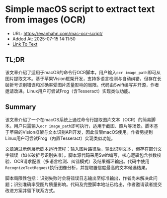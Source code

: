 # Simple macOS script to extract text from images (OCR)
- URL: https://evanhahn.com/mac-ocr-script/
- Added At: 2025-07-15 14:11:50
- [Link To Text](2025-07-15-simple-macos-script-to-extract-text-from-images-(ocr)_raw.md)

## TL;DR


该文章介绍了适用于macOS的命令行OCR脚本，用户输入`ocr image_path`即可从图片提取文本。基于苹果Vision框架开发，支持多语言检测与自动纠错，但存在长破折号识别错误和准确率受图片质量影响的局限。代码由Swift编写并开源，作者邀请改进。Linux用户可尝试Frog（含Tesseract）实现类似功能。

## Summary


该文章介绍了一个在macOS系统上通过命令行提取图片文本（OCR）的简易脚本。用户只需输入`ocr image_path`即可执行，适用于截图、照片等场景。脚本基于苹果的Vision框架与文本识别API开发，因此仅限macOS使用。作者另提到Linux用户可尝试Frog（内置Tesseract）实现类似功能。

文章通过示例展示脚本运行流程：输入图片路径后，输出识别文本，但存在部分文字错误（如长破折号识别失准）。脚本源代码采用Swift编写，核心逻辑包含参数校验、OCR请求配置（多语言检测、纠错模式）及结果循环输出。代码中使用`RecognizeTextRequest`执行图像分析，并提取置信度最高的文本候选结果。

脚本局限性包括：识别失败时会将错误日志输出至标准输出，作者尚未解决此问题；识别准确率受图片质量影响。代码及完整脚本地址已给出，作者邀请读者提交改进方案并留下联系方式。
